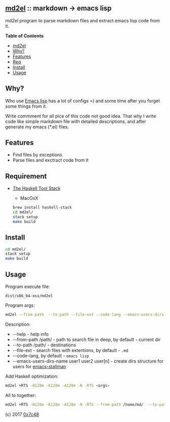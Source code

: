 ## [md2el](https://github.com/0x7c48/md2el) :: markdown -> emacs lisp
md2el program to parse markdown files and extract emacs lisp code from it.

**Table of Contents**

- [md2el](https://github.com/0x7c48/md2el)
- [Why?](#why)
- [Features](#features)
- [Req](#req)
- [Install](#install)
- [Usage](#usage)


## Why?
Who use [Emacs lisp](https://www.gnu.org/software/emacs/) has a lot of configs =)
and some time after you forget some things from it.

Write commment for all pice of this code not good idea.
That why I write code like simple markdown file with detailed descriptions,
and after generate my emacs (*.el) files.


## Features
+ Find files by exceptions
+ Parse files and exctract code from it


## Requirement
+ [The Haskell Tool Stack](https://github.com/commercialhaskell/stack)

    - MacOsX

    ```bash
    brew install haskell-stack
    cd md2el/
    stack setup
    make build
    ```


## Install

```bash
cd md2el/
stack setup
make build
```


## Usage

Program execute file:

```dist/x86_64-osx/md2el```


Program args:

```bash
md2el --from-path  --to-path --file-ext --code-lang --emacs-users-dirs-names
```

Description:

+ --help - help info
+ --from-path /path/ - path to search file in deep, by default - current dir
+ --to-path /path/ - destinations
+ --file-ext - search files with extentions, by default - `.md`
+ --code-lang, by default - `emacs lisp`
+ --emacs-users-dirs-name user1 user2 user[n] - create dirs structure for users for [emacs-stallman](https://github.com/0x7c48/emacs-stallman/)
  
  
Add Haskell optimization:

```bash
md2el +RTS -H128m -K128m -A128m -N -RTS <args>
```
  
  
All to together:

```bash
md2el +RTS -H128m -K128m -A128m -N -RTS --from-path /home/md/  --to-path /home/el/ --file-ext .md --code-lang emacs lisp
```


(c) 2017 [0x7c48](https://github.com/0x7c48)
